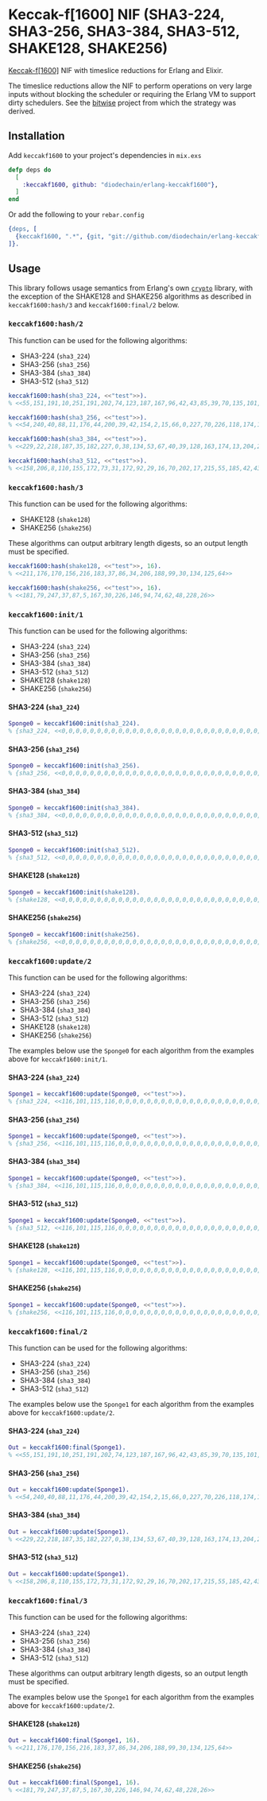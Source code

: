 # Keccak-f[1600] NIF (SHA3-224, SHA3-256, SHA3-384, SHA3-512, SHAKE128, SHAKE256)

[Keccak-f[1600]](http://keccak.noekeon.org/) NIF with timeslice reductions for Erlang and Elixir.

The timeslice reductions allow the NIF to perform operations on very large inputs without blocking the scheduler or requiring the Erlang VM to support dirty schedulers.  See the [bitwise](https://github.com/vinoski/bitwise) project from which the strategy was derived.


## Installation

Add `keccakf1600` to your project's dependencies in `mix.exs`

```elixir
defp deps do
  [
    :keccakf1600, github: "diodechain/erlang-keccakf1600"},
  ]
end
```

Or add the following to your `rebar.config`

```erlang
{deps, [
  {keccakf1600, ".*", {git, "git://github.com/diodechain/erlang-keccakf1600.git", {branch, "master"}}}
]}.
```

## Usage

This library follows usage semantics from Erlang's own [`crypto`](http://erlang.org/doc/man/crypto.html) library, with the exception of the SHAKE128 and SHAKE256 algorithms as described in `keccakf1600:hash/3` and `keccakf1600:final/2` below.

### `keccakf1600:hash/2`

This function can be used for the following algorithms:

 * SHA3-224 (`sha3_224`)
 * SHA3-256 (`sha3_256`)
 * SHA3-384 (`sha3_384`)
 * SHA3-512 (`sha3_512`)

```erlang
keccakf1600:hash(sha3_224, <<"test">>).
% <<55,151,191,10,251,191,202,74,123,187,167,96,42,43,85,39,70,135,101,23,167,249,183,206,45,176,174,123>>

keccakf1600:hash(sha3_256, <<"test">>).
% <<54,240,40,88,11,176,44,200,39,42,154,2,15,66,0,227,70,226,118,174,102,78,69,238,128,116,85,116,226,245,171,128>>

keccakf1600:hash(sha3_384, <<"test">>).
% <<229,22,218,187,35,182,227,0,38,134,53,67,40,39,128,163,174,13,204,240,85,81,207,2,149,23,141,127,240,241,180,30,236,185,219,63,242,25,0,124,78,9,114,96,213,134,33,189>>

keccakf1600:hash(sha3_512, <<"test">>).
% <<158,206,8,110,155,172,73,31,172,92,29,16,70,202,17,215,55,185,42,43,46,189,147,240,5,215,183,16,17,12,10,103,130,136,22,110,127,190,121,104,131,164,242,233,179,202,159,72,79,82,29,12,228,100,52,92,193,174,201,103,121,20,156,20>>
```

### `keccakf1600:hash/3`

This function can be used for the following algorithms:

 * SHAKE128 (`shake128`)
 * SHAKE256 (`shake256`)

These algorithms can output arbitrary length digests, so an output length must be specified.

```erlang
keccakf1600:hash(shake128, <<"test">>, 16).
% <<211,176,170,156,216,183,37,86,34,206,188,99,30,134,125,64>>

keccakf1600:hash(shake256, <<"test">>, 16).
% <<181,79,247,37,87,5,167,30,226,146,94,74,62,48,228,26>>
```

### `keccakf1600:init/1`

This function can be used for the following algorithms:

 * SHA3-224 (`sha3_224`)
 * SHA3-256 (`sha3_256`)
 * SHA3-384 (`sha3_384`)
 * SHA3-512 (`sha3_512`)
 * SHAKE128 (`shake128`)
 * SHAKE256 (`shake256`)

#### SHA3-224 (`sha3_224`)

```erlang
Sponge0 = keccakf1600:init(sha3_224).
% {sha3_224, <<0,0,0,0,0,0,0,0,0,0,0,0,0,0,0,0,0,0,0,0,0,0,0,0,0,0,0,0,0,0,0,0,0,0,0,0,0,0,0,0,0,0,0,0,0,0,0,0,0,0,0,0,0,0,0,0,0,0,0,0,0,0,0,0,0,0,0,0,0,0,0,0,0,0,0,0,0,0,0,0,0,0,0,0,0,0,0,0,0,0,0,0,0,0,0,0,0,0,0,0,0,0,0,0,0,0,0,0,0,0,0,0,0,0,0,0,0,0,0,0,0,0,0,0,0,0,0,0,0,0,0,0,0,0,0,0,0,0,0,0,0,0,0,0,0,0,0,0,0,0,0,0,0,0,0,0,0,0,0,0,0,0,0,0,0,0,0,0,0,0,0,0,0,0,0,0,0,0,0,0,0,0,0,0,0,0,0,0,0,0,0,0,0,0,0,0,0,0,0,0,0,65,144,0,6,128,28,0>>}
```

#### SHA3-256 (`sha3_256`)

```erlang
Sponge0 = keccakf1600:init(sha3_256).
% {sha3_256, <<0,0,0,0,0,0,0,0,0,0,0,0,0,0,0,0,0,0,0,0,0,0,0,0,0,0,0,0,0,0,0,0,0,0,0,0,0,0,0,0,0,0,0,0,0,0,0,0,0,0,0,0,0,0,0,0,0,0,0,0,0,0,0,0,0,0,0,0,0,0,0,0,0,0,0,0,0,0,0,0,0,0,0,0,0,0,0,0,0,0,0,0,0,0,0,0,0,0,0,0,0,0,0,0,0,0,0,0,0,0,0,0,0,0,0,0,0,0,0,0,0,0,0,0,0,0,0,0,0,0,0,0,0,0,0,0,0,0,0,0,0,0,0,0,0,0,0,0,0,0,0,0,0,0,0,0,0,0,0,0,0,0,0,0,0,0,0,0,0,0,0,0,0,0,0,0,0,0,0,0,0,0,0,0,0,0,0,0,0,0,0,0,0,0,0,0,0,0,0,0,0,65,136,0,6,128,32,0>>}
```

#### SHA3-384 (`sha3_384`)

```erlang
Sponge0 = keccakf1600:init(sha3_384).
% {sha3_384, <<0,0,0,0,0,0,0,0,0,0,0,0,0,0,0,0,0,0,0,0,0,0,0,0,0,0,0,0,0,0,0,0,0,0,0,0,0,0,0,0,0,0,0,0,0,0,0,0,0,0,0,0,0,0,0,0,0,0,0,0,0,0,0,0,0,0,0,0,0,0,0,0,0,0,0,0,0,0,0,0,0,0,0,0,0,0,0,0,0,0,0,0,0,0,0,0,0,0,0,0,0,0,0,0,0,0,0,0,0,0,0,0,0,0,0,0,0,0,0,0,0,0,0,0,0,0,0,0,0,0,0,0,0,0,0,0,0,0,0,0,0,0,0,0,0,0,0,0,0,0,0,0,0,0,0,0,0,0,0,0,0,0,0,0,0,0,0,0,0,0,0,0,0,0,0,0,0,0,0,0,0,0,0,0,0,0,0,0,0,0,0,0,0,0,0,0,0,0,0,0,0,65,104,0,6,128,48,0>>}
```

#### SHA3-512 (`sha3_512`)

```erlang
Sponge0 = keccakf1600:init(sha3_512).
% {sha3_512, <<0,0,0,0,0,0,0,0,0,0,0,0,0,0,0,0,0,0,0,0,0,0,0,0,0,0,0,0,0,0,0,0,0,0,0,0,0,0,0,0,0,0,0,0,0,0,0,0,0,0,0,0,0,0,0,0,0,0,0,0,0,0,0,0,0,0,0,0,0,0,0,0,0,0,0,0,0,0,0,0,0,0,0,0,0,0,0,0,0,0,0,0,0,0,0,0,0,0,0,0,0,0,0,0,0,0,0,0,0,0,0,0,0,0,0,0,0,0,0,0,0,0,0,0,0,0,0,0,0,0,0,0,0,0,0,0,0,0,0,0,0,0,0,0,0,0,0,0,0,0,0,0,0,0,0,0,0,0,0,0,0,0,0,0,0,0,0,0,0,0,0,0,0,0,0,0,0,0,0,0,0,0,0,0,0,0,0,0,0,0,0,0,0,0,0,0,0,0,0,0,0,65,72,0,6,128,64,0>>}
```

#### SHAKE128 (`shake128`)

```erlang
Sponge0 = keccakf1600:init(shake128).
% {shake128, <<0,0,0,0,0,0,0,0,0,0,0,0,0,0,0,0,0,0,0,0,0,0,0,0,0,0,0,0,0,0,0,0,0,0,0,0,0,0,0,0,0,0,0,0,0,0,0,0,0,0,0,0,0,0,0,0,0,0,0,0,0,0,0,0,0,0,0,0,0,0,0,0,0,0,0,0,0,0,0,0,0,0,0,0,0,0,0,0,0,0,0,0,0,0,0,0,0,0,0,0,0,0,0,0,0,0,0,0,0,0,0,0,0,0,0,0,0,0,0,0,0,0,0,0,0,0,0,0,0,0,0,0,0,0,0,0,0,0,0,0,0,0,0,0,0,0,0,0,0,0,0,0,0,0,0,0,0,0,0,0,0,0,0,0,0,0,0,0,0,0,0,0,0,0,0,0,0,0,0,0,0,0,0,0,0,0,0,0,0,0,0,0,0,0,0,0,0,0,0,0,0,65,168,0,31,128,255,0>>}
```

#### SHAKE256 (`shake256`)

```erlang
Sponge0 = keccakf1600:init(shake256).
% {shake256, <<0,0,0,0,0,0,0,0,0,0,0,0,0,0,0,0,0,0,0,0,0,0,0,0,0,0,0,0,0,0,0,0,0,0,0,0,0,0,0,0,0,0,0,0,0,0,0,0,0,0,0,0,0,0,0,0,0,0,0,0,0,0,0,0,0,0,0,0,0,0,0,0,0,0,0,0,0,0,0,0,0,0,0,0,0,0,0,0,0,0,0,0,0,0,0,0,0,0,0,0,0,0,0,0,0,0,0,0,0,0,0,0,0,0,0,0,0,0,0,0,0,0,0,0,0,0,0,0,0,0,0,0,0,0,0,0,0,0,0,0,0,0,0,0,0,0,0,0,0,0,0,0,0,0,0,0,0,0,0,0,0,0,0,0,0,0,0,0,0,0,0,0,0,0,0,0,0,0,0,0,0,0,0,0,0,0,0,0,0,0,0,0,0,0,0,0,0,0,0,0,0,65,136,0,31,128,255,0>>}
```

### `keccakf1600:update/2`

This function can be used for the following algorithms:

 * SHA3-224 (`sha3_224`)
 * SHA3-256 (`sha3_256`)
 * SHA3-384 (`sha3_384`)
 * SHA3-512 (`sha3_512`)
 * SHAKE128 (`shake128`)
 * SHAKE256 (`shake256`)

The examples below use the `Sponge0` for each algorithm from the examples above for `keccakf1600:init/1`.

#### SHA3-224 (`sha3_224`)

```erlang
Sponge1 = keccakf1600:update(Sponge0, <<"test">>).
% {sha3_224, <<116,101,115,116,0,0,0,0,0,0,0,0,0,0,0,0,0,0,0,0,0,0,0,0,0,0,0,0,0,0,0,0,0,0,0,0,0,0,0,0,0,0,0,0,0,0,0,0,0,0,0,0,0,0,0,0,0,0,0,0,0,0,0,0,0,0,0,0,0,0,0,0,0,0,0,0,0,0,0,0,0,0,0,0,0,0,0,0,0,0,0,0,0,0,0,0,0,0,0,0,0,0,0,0,0,0,0,0,0,0,0,0,0,0,0,0,0,0,0,0,0,0,0,0,0,0,0,0,0,0,0,0,0,0,0,0,0,0,0,0,0,0,0,0,0,0,0,0,0,0,0,0,0,0,0,0,0,0,0,0,0,0,0,0,0,0,0,0,0,0,0,0,0,0,0,0,0,0,0,0,0,0,0,0,0,0,0,0,0,0,0,0,0,0,0,0,0,0,0,0,4,65,144,0,6,128,28,0>>}
```

#### SHA3-256 (`sha3_256`)

```erlang
Sponge1 = keccakf1600:update(Sponge0, <<"test">>).
% {sha3_256, <<116,101,115,116,0,0,0,0,0,0,0,0,0,0,0,0,0,0,0,0,0,0,0,0,0,0,0,0,0,0,0,0,0,0,0,0,0,0,0,0,0,0,0,0,0,0,0,0,0,0,0,0,0,0,0,0,0,0,0,0,0,0,0,0,0,0,0,0,0,0,0,0,0,0,0,0,0,0,0,0,0,0,0,0,0,0,0,0,0,0,0,0,0,0,0,0,0,0,0,0,0,0,0,0,0,0,0,0,0,0,0,0,0,0,0,0,0,0,0,0,0,0,0,0,0,0,0,0,0,0,0,0,0,0,0,0,0,0,0,0,0,0,0,0,0,0,0,0,0,0,0,0,0,0,0,0,0,0,0,0,0,0,0,0,0,0,0,0,0,0,0,0,0,0,0,0,0,0,0,0,0,0,0,0,0,0,0,0,0,0,0,0,0,0,0,0,0,0,0,0,4,65,136,0,6,128,32,0>>}
```

#### SHA3-384 (`sha3_384`)

```erlang
Sponge1 = keccakf1600:update(Sponge0, <<"test">>).
% {sha3_384, <<116,101,115,116,0,0,0,0,0,0,0,0,0,0,0,0,0,0,0,0,0,0,0,0,0,0,0,0,0,0,0,0,0,0,0,0,0,0,0,0,0,0,0,0,0,0,0,0,0,0,0,0,0,0,0,0,0,0,0,0,0,0,0,0,0,0,0,0,0,0,0,0,0,0,0,0,0,0,0,0,0,0,0,0,0,0,0,0,0,0,0,0,0,0,0,0,0,0,0,0,0,0,0,0,0,0,0,0,0,0,0,0,0,0,0,0,0,0,0,0,0,0,0,0,0,0,0,0,0,0,0,0,0,0,0,0,0,0,0,0,0,0,0,0,0,0,0,0,0,0,0,0,0,0,0,0,0,0,0,0,0,0,0,0,0,0,0,0,0,0,0,0,0,0,0,0,0,0,0,0,0,0,0,0,0,0,0,0,0,0,0,0,0,0,0,0,0,0,0,0,4,65,104,0,6,128,48,0>>}
```

#### SHA3-512 (`sha3_512`)

```erlang
Sponge1 = keccakf1600:update(Sponge0, <<"test">>).
% {sha3_512, <<116,101,115,116,0,0,0,0,0,0,0,0,0,0,0,0,0,0,0,0,0,0,0,0,0,0,0,0,0,0,0,0,0,0,0,0,0,0,0,0,0,0,0,0,0,0,0,0,0,0,0,0,0,0,0,0,0,0,0,0,0,0,0,0,0,0,0,0,0,0,0,0,0,0,0,0,0,0,0,0,0,0,0,0,0,0,0,0,0,0,0,0,0,0,0,0,0,0,0,0,0,0,0,0,0,0,0,0,0,0,0,0,0,0,0,0,0,0,0,0,0,0,0,0,0,0,0,0,0,0,0,0,0,0,0,0,0,0,0,0,0,0,0,0,0,0,0,0,0,0,0,0,0,0,0,0,0,0,0,0,0,0,0,0,0,0,0,0,0,0,0,0,0,0,0,0,0,0,0,0,0,0,0,0,0,0,0,0,0,0,0,0,0,0,0,0,0,0,0,0,4,65,72,0,6,128,64,0>>}
```

#### SHAKE128 (`shake128`)

```erlang
Sponge1 = keccakf1600:update(Sponge0, <<"test">>).
% {shake128, <<116,101,115,116,0,0,0,0,0,0,0,0,0,0,0,0,0,0,0,0,0,0,0,0,0,0,0,0,0,0,0,0,0,0,0,0,0,0,0,0,0,0,0,0,0,0,0,0,0,0,0,0,0,0,0,0,0,0,0,0,0,0,0,0,0,0,0,0,0,0,0,0,0,0,0,0,0,0,0,0,0,0,0,0,0,0,0,0,0,0,0,0,0,0,0,0,0,0,0,0,0,0,0,0,0,0,0,0,0,0,0,0,0,0,0,0,0,0,0,0,0,0,0,0,0,0,0,0,0,0,0,0,0,0,0,0,0,0,0,0,0,0,0,0,0,0,0,0,0,0,0,0,0,0,0,0,0,0,0,0,0,0,0,0,0,0,0,0,0,0,0,0,0,0,0,0,0,0,0,0,0,0,0,0,0,0,0,0,0,0,0,0,0,0,0,0,0,0,0,0,4,65,168,0,31,128,255,0>>}
```

#### SHAKE256 (`shake256`)

```erlang
Sponge1 = keccakf1600:update(Sponge0, <<"test">>).
% {shake256, <<116,101,115,116,0,0,0,0,0,0,0,0,0,0,0,0,0,0,0,0,0,0,0,0,0,0,0,0,0,0,0,0,0,0,0,0,0,0,0,0,0,0,0,0,0,0,0,0,0,0,0,0,0,0,0,0,0,0,0,0,0,0,0,0,0,0,0,0,0,0,0,0,0,0,0,0,0,0,0,0,0,0,0,0,0,0,0,0,0,0,0,0,0,0,0,0,0,0,0,0,0,0,0,0,0,0,0,0,0,0,0,0,0,0,0,0,0,0,0,0,0,0,0,0,0,0,0,0,0,0,0,0,0,0,0,0,0,0,0,0,0,0,0,0,0,0,0,0,0,0,0,0,0,0,0,0,0,0,0,0,0,0,0,0,0,0,0,0,0,0,0,0,0,0,0,0,0,0,0,0,0,0,0,0,0,0,0,0,0,0,0,0,0,0,0,0,0,0,0,0,4,65,136,0,31,128,255,0>>}
```

### `keccakf1600:final/2`

This function can be used for the following algorithms:

 * SHA3-224 (`sha3_224`)
 * SHA3-256 (`sha3_256`)
 * SHA3-384 (`sha3_384`)
 * SHA3-512 (`sha3_512`)

The examples below use the `Sponge1` for each algorithm from the examples above for `keccakf1600:update/2`.

#### SHA3-224 (`sha3_224`)

```erlang
Out = keccakf1600:final(Sponge1).
% <<55,151,191,10,251,191,202,74,123,187,167,96,42,43,85,39,70,135,101,23,167,249,183,206,45,176,174,123>>
```

#### SHA3-256 (`sha3_256`)

```erlang
Out = keccakf1600:update(Sponge1).
% <<54,240,40,88,11,176,44,200,39,42,154,2,15,66,0,227,70,226,118,174,102,78,69,238,128,116,85,116,226,245,171,128>>
```

#### SHA3-384 (`sha3_384`)

```erlang
Out = keccakf1600:update(Sponge1).
% <<229,22,218,187,35,182,227,0,38,134,53,67,40,39,128,163,174,13,204,240,85,81,207,2,149,23,141,127,240,241,180,30,236,185,219,63,242,25,0,124,78,9,114,96,213,134,33,189>>
```

#### SHA3-512 (`sha3_512`)

```erlang
Out = keccakf1600:update(Sponge1).
% <<158,206,8,110,155,172,73,31,172,92,29,16,70,202,17,215,55,185,42,43,46,189,147,240,5,215,183,16,17,12,10,103,130,136,22,110,127,190,121,104,131,164,242,233,179,202,159,72,79,82,29,12,228,100,52,92,193,174,201,103,121,20,156,20>>
```

### `keccakf1600:final/3`

This function can be used for the following algorithms:

 * SHA3-224 (`sha3_224`)
 * SHA3-256 (`sha3_256`)
 * SHA3-384 (`sha3_384`)
 * SHA3-512 (`sha3_512`)

These algorithms can output arbitrary length digests, so an output length must be specified.

The examples below use the `Sponge1` for each algorithm from the examples above for `keccakf1600:update/2`.

#### SHAKE128 (`shake128`)

```erlang
Out = keccakf1600:final(Sponge1, 16).
% <<211,176,170,156,216,183,37,86,34,206,188,99,30,134,125,64>>
```

#### SHAKE256 (`shake256`)

```erlang
Out = keccakf1600:final(Sponge1, 16).
% <<181,79,247,37,87,5,167,30,226,146,94,74,62,48,228,26>>
```
